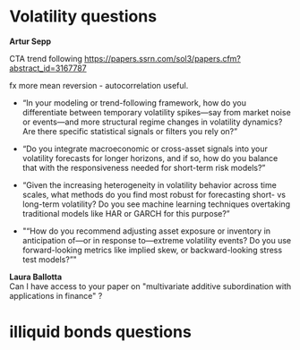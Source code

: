 # Volatility questions

**Artur Sepp**

CTA trend following https://papers.ssrn.com/sol3/papers.cfm?abstract_id=3167787

fx more mean reversion - autocorrelation useful.



- “In your modeling or trend-following framework, how do you differentiate between temporary volatility spikes—say from market noise or events—and more structural regime changes in volatility dynamics? Are there specific statistical signals or filters you rely on?”

- “Do you integrate macroeconomic or cross-asset signals into your volatility forecasts for longer horizons, and if so, how do you balance that with the responsiveness needed for short-term risk models?”

- “Given the increasing heterogeneity in volatility behavior across time scales, what methods do you find most robust for forecasting short- vs long-term volatility? Do you see machine learning techniques overtaking traditional models like HAR or GARCH for this purpose?”

- "“How do you recommend adjusting asset exposure or inventory in anticipation of—or in response to—extreme volatility events? Do you use forward-looking metrics like implied skew, or backward-looking stress test models?”"


**Laura Ballotta** \
Can I have access to your paper on "multivariate additive subordination with applications in finance" ?

# illiquid bonds questions

